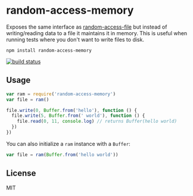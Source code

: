 # random-access-memory

Exposes the same interface as [random-access-file](https://github.com/mafintosh/random-access-file) but instead of writing/reading data to a file it maintains it in memory. This is useful when running tests where you don't want to write files to disk.

```
npm install random-access-memory
```

[![build status](http://img.shields.io/travis/mafintosh/random-access-memory.svg?style=flat)](http://travis-ci.org/mafintosh/random-access-memory)

## Usage

``` js
var ram = require('random-access-memory')
var file = ram()

file.write(0, Buffer.from('hello'), function () {
  file.write(5, Buffer.from(' world'), function () {
    file.read(0, 11, console.log) // returns Buffer(hello world)
  })
})
```

You can also initialize a `ram` instance with a `Buffer`:

```js
var file = ram(Buffer.from('hello world'))
```

## License

MIT

